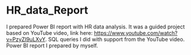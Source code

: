 # HR_data_Report
I prepared Power BI report with HR data analysis. It was a guided project based on YouTube video, link here: https://www.youtube.com/watch?v=PzyZI9uLXvY. SQL queries I did with support from the YouTube video. Power BI report I prepared by myself. 
